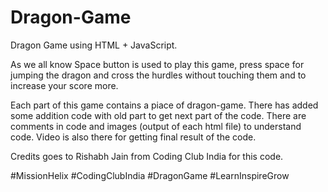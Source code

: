 # Dragon-Game
Dragon Game using HTML + JavaScript.

As we all know Space button is used to play this game, press space for jumping the dragon and cross the hurdles without touching them and to increase your score more.

Each part of this game contains a piace of dragon-game. There has added some addition code with old part to get next part of the code. There are comments in code and images (output of each html file) to understand code. Video is also there for getting final result of the code.

Credits goes to Rishabh Jain from Coding Club India for this code.

#MissionHelix #CodingClubIndia #DragonGame #LearnInspireGrow
